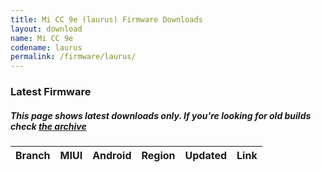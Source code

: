 ```yaml
---
title: Mi CC 9e (laurus) Firmware Downloads
layout: download
name: Mi CC 9e
codename: laurus
permalink: /firmware/laurus/
---
```



### Latest Firmware
##### This page shows latest downloads only. If you're looking for old builds check [the archive](/archive/firmware/laurus/)


<div class="table-responsive-md" id="table-wrapper">
<table id="firmware" class="compact table table-striped table-hover table-sm">
    <thead class="thead-dark">
        <tr>
            <th>Branch</th>
            <th>MIUI</th>
            <th>Android</th>
            <th>Region</th>
            <th>Updated</th>
            <th>Link</th>
        </tr>
    </thead>
    <script>loadFirmwareDownloads('laurus', 'latest')</script>
</table>
</div>
